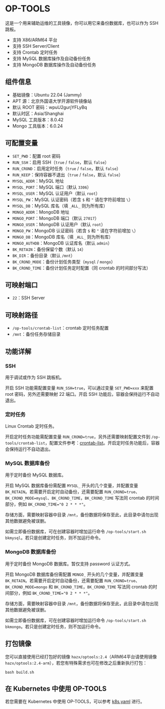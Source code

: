 # OP-TOOLS

这是一个用来辅助运维的工具镜像，你可以用它来备份数据库，也可以作为 SSH 跳板。

- 支持 X86/ARM64 平台
- 支持 SSH Server/Client
- 支持 Crontab 定时任务
- 支持 MySQL 数据库操作及自动备份任务
- 支持 MongoDB 数据库操作及自动备份任务


## 组件信息

- 基础镜像：Ubuntu 22.04 (Jammy)
- APT 源：北京外国语大学开源软件镜像站
- 默认 ROOT 密码：wpuU2gurjYFLyBq
- 默认时区：Asia/Shanghai
- MySQL 工具版本：8.0.42
- Mongo 工具版本：6.0.24


## 可配置变量

- `SET_PWD`：配置 root 密码
- `RUN_SSH`：启用 SSH（`true` / `false`，默认 `false`）
- `RUN_CROND`：启用定时任务（`true` / `false`，默认 `false`）
- `RUN_KEEP`：保持容器不退出（`true` / `false`，默认 `false`）
- `MYSQL_ADDR`：MySQL 地址
- `MYSQL_PORT`：MySQL 端口（默认 `3306`）
- `MYSQL_USER`：MySQL 认证用户（默认 `root`）
- `MYSQL_PW`：MySQL 认证密码（若含 `$` 和 `"` 请在字符前增加 `\`）
- `MYSQL_DB`：MySQL 库名（填 `_ALL_` 则为所有库）
- `MONGO_ADDR`：MongoDB 地址
- `MONGO_PORT`：MongoDB 端口（默认 `27017`）
- `MONGO_USER`：MongoDB 认证用户（默认 `root`）
- `MONGO_PW`：MongoDB 认证密码（若含 `$` 和 `"` 请在字符前增加 `\`）
- `MONGO_DB`：MongoDB 库名（填 `_ALL_` 则为所有库）
- `MONGO_AUTHDB`：MongoDB 认证库名（默认 `admin`）
- `BK_RETAIN`：备份保留个数（默认 `14`）
- `BK_DIR`：备份目录（默认 `/mnt`）
- `BK_CROND_MODE`：备份计划任务类型（`mysql` / `mongo`）
- `BK_CROND_TIME`：备份计划任务定时配置（同 crontab 的时间部分写法）


## 可映射端口

- `22`：SSH Server


## 可映射路径

- `/op-tools/crontab-list`：crontab 定时任务配置
- `/mnt`：备份任务存储目录 


## 功能详解
### SSH

用于调试或作为 SSH 跳板机。

开启 SSH 功能需配置变量 `RUN_SSH=true`，可以通过变量 `SET_PWD=xxx` 来配置 root 密码，另外还需要映射 22 端口。开启 SSH 功能后，容器会保持运行不自动退出。


### 定时任务

Linux Crontab 定时任务。

开启定时任务功能需配置变量 `RUN_CROND=true`，另外还需要映射配置文件到 `/op-tools/crontab-list`，配置文件参考：[crontab-list](build/crontab-list)。开启定时任务功能后，容器会保持运行不自动退出。


### MySQL 数据库备份

用于定时备份 MySQL 数据库。

开启 MySQL 数据库备份需配置 `MYSQL_` 开头的几个变量，并配置变量 `BK_RETAIN`。若需要开启定时自动备份，还需要配置 `RUN_CROND=true`、`BK_CROND_MODE=mysql`、`BK_CROND_TIME`，`BK_CROND_TIME` 写法同 crontab 的时间部分，例如 `BK_CROND_TIME="0 2 * * *"`。

存储方面，需要映射容器中目录 `/mnt`，备份数据将保存至此，此目录中请勿出现其他数据避免被误删。

如需立即备份数据库，可在创建容器时增加运行命令 `/op-tools/start.sh bkmysql`。若只是创建定时任务，则不加运行命令。


### MongoDB 数据库备份

用于定时备份 MongoDB 数据库。暂仅支持 password 认证方式。

开启 MongoDB 数据库备份需配置 `MONGO_` 开头的几个变量，并配置变量 `BK_RETAIN`。若需要开启定时自动备份，还需要配置 `RUN_CROND=true`、`BK_CROND_MODE=mongo` 和 `BK_CROND_TIME`，`BK_CROND_TIME` 写法同 crontab 的时间部分，例如 `BK_CROND_TIME="0 2 * * *"`。

存储方面，需要映射容器中目录 `/mnt`，备份数据将保存至此，此目录中请勿出现其他数据避免被误删。

如需立即备份数据库，可在创建容器时增加运行命令 `/op-tools/start.sh bkmongo`。若只是创建定时任务，则不加运行命令。



## 打包镜像

您可以直接使用已经打包好的镜像 `hazx/optools:2.4`（ARM64平台请使用镜像 `hazx/optools:2.4-arm`），若您有特殊需求也可在修改之后重新执行打包：

```
bash build.sh
```

## 在 Kubernetes 中使用 OP-TOOLS

若您需要在 Kubernetes 中使用 OP-TOOLS，可以参考 [k8s.yaml](k8s.yaml) 进行。